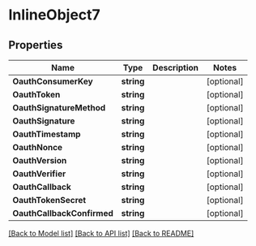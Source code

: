# InlineObject7

## Properties

Name | Type | Description | Notes
------------ | ------------- | ------------- | -------------
**OauthConsumerKey** | **string** |  | [optional] 
**OauthToken** | **string** |  | [optional] 
**OauthSignatureMethod** | **string** |  | [optional] 
**OauthSignature** | **string** |  | [optional] 
**OauthTimestamp** | **string** |  | [optional] 
**OauthNonce** | **string** |  | [optional] 
**OauthVersion** | **string** |  | [optional] 
**OauthVerifier** | **string** |  | [optional] 
**OauthCallback** | **string** |  | [optional] 
**OauthTokenSecret** | **string** |  | [optional] 
**OauthCallbackConfirmed** | **string** |  | [optional] 

[[Back to Model list]](../README.md#documentation-for-models) [[Back to API list]](../README.md#documentation-for-api-endpoints) [[Back to README]](../README.md)



